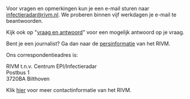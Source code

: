 
Voor vragen en opmerkingen kun je een e-mail sturen naar [infectieradar@rivm.nl](mailto:infectieradar@rivm.nl). We proberen binnen vijf werkdagen je e-mail te beantwoorden.

Kijk ook op "[vraag en antwoord](https://www.infectieradar.nl/faq)" voor een mogelijk antwoord op je vraag.

Bent je een journalist? Ga dan naar de [persinformatie](https://www.rivm.nl/contact/persinformatie) van het RIVM.

Ons correspondentieadres is:

RIVM t.n.v. Centrum EPI/Infectieradar<br/>
Postbus 1<br/>
3720BA Bilthoven




Klik [hier](https://www.rivm.nl/contact) voor meer contactinformatie van het RIVM.
